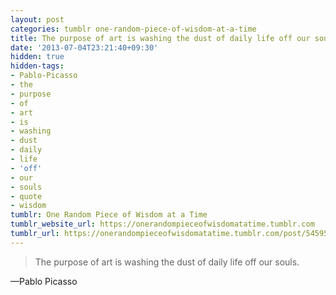 ```yaml
---
layout: post
categories: tumblr one-random-piece-of-wisdom-at-a-time
title: The purpose of art is washing the dust of daily life off our souls.
date: '2013-07-04T23:21:40+09:30'
hidden: true
hidden-tags:
- Pablo-Picasso
- the
- purpose
- of
- art
- is
- washing
- dust
- daily
- life
- 'off'
- our
- souls
- quote
- wisdom
tumblr: One Random Piece of Wisdom at a Time
tumblr_website_url: https://onerandompieceofwisdomatatime.tumblr.com
tumblr_url: https://onerandompieceofwisdomatatime.tumblr.com/post/54595013102/the-purpose-of-art-is-washing-the-dust-of-daily
---
```

> The purpose of art is washing the dust of daily life off our souls.

—Pablo Picasso
